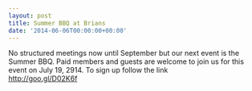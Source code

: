 ```yaml
---
layout: post
title: Summer BBQ at Brians
date: '2014-06-06T00:00:00+00:00'
---
```

No structured meetings now until September but our next event is the Summer BBQ. Paid members and guests are welcome to join us for this event on July 19&#44; 2914. To sign up follow the link<br /><a target="_blank" rel="nofollow nofollow" href="http://goo.gl/D02K6f" style="position: relative; font-size: inherit;">http://goo.gl/D02K6f</a>
